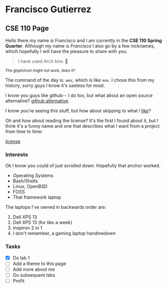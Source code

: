 # Francisco Gutierrez
## CSE 110 Page

Hello there my name is Francisco and I am currently in the **CSE 110 Spring Quarter**. Although my name is *Francisco* I also go by a few nicknames, which hopefully I will have the pleasure to share with you. 

> I have used Arch btw.  

<sup>The glyph/icon might not work, does it?</sup>

The command of the day is: `wev`, which is like `xev`. I chose this from my history, sorry guys I know it's useless for most.

I know you guys like github-- I do too, but what about an open source alternative? [github alternative](https://about.gitlab.com).

I know you're seeing this stuff, but how about skipping to what I [like](#interests)?

Oh and how about reading the license? It's the first I found about it, but I think it's a funny name and one that describes what I want from a project from time to time:

[license](LICENSE.md)

### Interests

Ok I know you could of just scrolled down. Hopefully that anchor worked.

- Operating Systems
- Bash/Shells
- Linux, OpenBSD
- FOSS
- That framework laptop

The laptops I've owned in backwards order are:

1. Dell XPS 13
2. Dell XPS 13 (for like a week)
2. Inspiron 2 in 1 
3. I don't remember, a gaming laptop handmedown


### Tasks

- [x] Do lab 1
- [ ] Add a theme to this page
- [ ] Add more about me
- [ ] Do subsequent labs
- [ ] Profit
